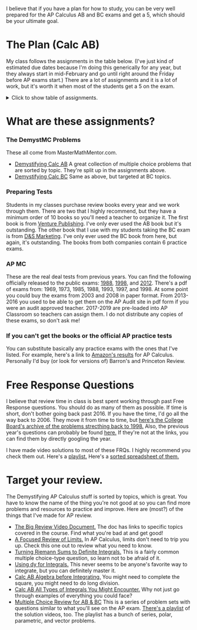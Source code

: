 I believe that if you have a plan for how to study, you can be very well prepared for the AP Calculus AB and BC exams and get a 5, which should be your ultimate goal.

# The Plan (Calc AB)
My class follows the assignments in the table below.  (I've just kind of estimated due dates because I'm doing this generically for any year, but they always start in mid-February and go until right around the Friday before AP exams start.)  There are a lot of assignments and it is a lot of work, but it's worth it when most of the students get a 5 on the exam.

<details>
  <summary>Click to show table of assignments.</summary>
  <!---  This looks good, but I couldn't get it to render correctly in html...
| Number |     Assignment      |  Approximate Date |
| :----: | :-----------------  | :------------:    |
| 1      | DemystMC: 1-29      | 2/17              |
| 2      | DemystMC: 30-48     | 2/23              |
| 3      | DemystMC: 49-65     | 2/27              |
| 4      | DemystMC: 66-85     | 3/01              |
| 5      | DemystMC: 86-103    | 3/03              |
| 6      | AP MC 2012          | 3/07              |
| 7      | DemystMC: 104-124   | 3/10              |
| 8      | DemystMC: 125-136   | 3/16              |
| 9      | DemystMC: 137-157   | 3/17              |
| 10     | Preparing Test 1    | 3/20              |
| 11     | AP MC 2013          | 3/22              |
| 12     | AP MC 2014          | 3/24              |
| 13     | Preparing Test 2    | 3/28              |
| 14     | Preparing Test 3    | 3/30              |
| 15     | DemystMC: 158-185   | 4/11              |
| 16     | Preparing Test 4    | 4/12              |
| 17     | Preparing Test 5    | 4/14              |
| 18     | AP MC 2015          | 4/18              |
| 19     | AP MC 2016 (ABCDE)  | 4/20              |
| 20     | AP MC 2016 (ABCD)   | 4/24              |
| 21     | Preparing Test 6    | 4/26              |
| 22     | AP MC 2017          | 4/28              |
| 23     | AP MC 2018          | 5/02              |
| 24     | AP MC 2019          | 5/04              |
-->
  <table>
    <tr>
        <td>Number</td>
        <td>Assignment</td>
        <td>Approximate Date</td>
    </tr>
    <tr>
        <td>1</td>
        <td>DemystMC: 1-29</td>
        <td>2/17</td>
    </tr>
    <tr>
        <td>2</td>
        <td>DemystMC: 30-48</td>
        <td>2/23</td>
    </tr>
    <tr>
        <td>3</td>
        <td>DemystMC: 49-65</td>
        <td>2/27</td>
    </tr>
    <tr>
        <td>4</td>
        <td>DemystMC: 66-85</td>
        <td>3/01</td>
    </tr>
    <tr>
        <td>5</td>
        <td>DemystMC: 86-103</td>
        <td>3/03</td>
    </tr>
    <tr>
        <td>6</td>
        <td>AP MC 2012</td>
        <td>3/07</td>
    </tr>
    <tr>
        <td>7</td>
        <td>DemystMC: 104-124</td>
        <td>3/10</td>
    </tr>
    <tr>
        <td>8</td>
        <td>DemystMC: 125-136</td>
        <td>3/16</td>
    </tr>
    <tr>
        <td>9</td>
        <td>DemystMC: 137-157</td>
        <td>3/17</td>
    </tr>
    <tr>
        <td>10</td>
        <td>Preparing Test 1</td>
        <td>3/20</td>
    </tr>
    <tr>
        <td>11</td>
        <td>AP MC 2013</td>
        <td>3/22</td>
    </tr>
    <tr>
        <td>12</td>
        <td>AP MC 2014</td>
        <td>3/24</td>
    </tr>
    <tr>
        <td>13</td>
        <td>Preparing Test 2</td>
        <td>3/28</td>
    </tr>
    <tr>
        <td>14</td>
        <td>Preparing Test 3</td>
        <td>3/30</td>
    </tr>
    <tr>
        <td>15</td>
        <td>DemystMC: 158-185</td>
        <td>4/11</td>
    </tr>
    <tr>
        <td>16</td>
        <td>Preparing Test 4</td>
        <td>4/12</td>
    </tr>
    <tr>
        <td>17</td>
        <td>Preparing Test 5</td>
        <td>4/14</td>
    </tr>
    <tr>
        <td>18</td>
        <td>AP MC 2015</td>
        <td>4/18</td>
    </tr>
    <tr>
        <td>19</td>
        <td>AP MC 2016 (ABCDE)</td>
        <td>4/20</td>
    </tr>
    <tr>
        <td>20</td>
        <td>AP MC 2016 (ABCD)</td>
        <td>4/24</td>
    </tr>
    <tr>
        <td>21</td>
        <td>Preparing Test 6</td>
        <td>4/26</td>
    </tr>
    <tr>
        <td>22</td>
        <td>AP MC 2017</td>
        <td>4/28</td>
    </tr>
    <tr>
        <td>23</td>
        <td>AP MC 2018</td>
        <td>5/02</td>
    </tr>
    <tr>
        <td>24</td>
        <td>AP MC 2019</td>
        <td>5/04</td>
    </tr>
</table>

[Click here for pdf version.](https://drive.google.com/file/d/12F8uKCNxHbpZhsvUB3xzOB4CuA1QBUBc/view?usp=share_link)
  
</details>



# What are these assignments?
### The DemystMC Problems
These all  come from MasterMathMentor.com.  
* [Demystifying Calc AB](https://mastermathmentor.com/calc/abmcexamprep.ashx)  A great collection of multiple choice problems that are sorted by topic.  They're split up in the assignments above.
* [Demystifying Calc BC](https://mastermathmentor.com/calc/bcmcexamprep.ashx)  Same as above, but targeted at BC topics.

### Preparing Tests
Students in my classes purchase review books every year and we work through them.  There are two that I highly recommend, but they have a minimum order of 10 books so you'll need a teacher to organize it.  The first book is from [Venture Publishing](https://www.vent-pub.com/pab100/).  I've only ever used the AB book but it's outstanding.  The other book that I use with my students taking the BC exam is from [D&S Marketing](https://www.dsmarketing.com/).  I've only ever used the BC book from here, but again, it's outstanding.  The books from both companies contain 6 practice exams.

### AP MC
These are the real deal tests from previous years.  You can find the following officially released to the public exams: [1988](https://apcentral.collegeboard.org/media/pdf/calculcus-free-exam-1988.pdf), [1998](https://apcentral.collegeboard.org/media/pdf/calculcus-free-exam-1998.pdf), and [2012](https://apcentral.collegeboard.org/media/pdf/ap-calculus-ab-practice-exam-2012.pdf?course=ap-calculus-ab).  There's a pdf of exams from: 1969, 1973, 1985, 1988, 1993, 1997, and 1998.  At some point you could buy the exams from 2003 and 2008 in paper format.  From 2013-2016 you used to be able to get them on the AP Audit site in pdf form if you were an audit approved teacher.  2017-2019 are pre-loaded into AP Classroom so teachers can assign them.  I do not distribute any copies of these exams, so don't ask me!

### If you can't get the books or the official AP practice tests
You can substitute basically any practice exams with the ones that I've listed.  For example, here's a link to [Amazon's results](https://www.amazon.com/s?k=ap+calculus+ab) for AP Calculus.  Personally I'd buy (or look for versions of) Barron's and Princeton Review.

# Free Response Questions
I believe that review time in class is best spent working through past Free Response questions.  You should do as many of them as possible.  If time is short, don't bother going back past 2016.  If you have the time, I'd go all the way back to 2006.  They move it from time to time, but [here's the College Board's archive of the problems strecthing back to 1998.](https://apcentral.collegeboard.org/courses/ap-calculus-ab/exam/past-exam-questions)  Also, the previous year's questions can probably be found [here.](https://apcentral.collegeboard.org/courses/ap-calculus-ab/exam)  If they're not at the links, you can find them by directly googling the year.

I have made video solutions to most of these FRQs.  I highly recommend you check them out.  Here's a [playlist.](https://www.youtube.com/playlist?list=PLA83584C88AB6F0AE)  Here's a [sorted spreadsheet of them.](https://docs.google.com/spreadsheets/d/1dzyu3Q-3d4CZLV7lqQJzP7Cxq2UsiFJLu2K_4XPfMpM/edit#gid=1)

# Target your review.
The Demystifying AP Calculus stuff is sorted by topics, which is great.  You have to know the name of the thing you're not good at so you can find more problems and resources to practice and improve.  Here are (most?) of the things that I've made for AP review.
* [The Big Review Video Document.](https://docs.google.com/document/d/1omZqpB0UkSJY1r4lPvEtojAa5NahVoW3ZxN0uLviKww/edit) The doc has links to specific topics covered in the course.  Find what you're bad at and get good!
* [A Focused Review of Limits.](https://drive.google.com/file/d/1j-khBU3NqaMR4wDaDsxGt7P2ILr2hMqC/view?usp=sharing)  In AP Calculus, limits don't need to trip you up.  Check this one out to review what you need to know.
* [Turning Riemann Sums to Definite Integrals.](https://drive.google.com/file/d/1cR3aQF9wpDUTzi1DwP8vAl_rjV_dLXMj/view?usp=sharing)  This is a fairly common multiple choice-type question, so learn not to be afraid of it.
* [Using dy for Integrals.](https://drive.google.com/file/d/1haBgEwcW2T1t2iy5iyb4RNy3ypBMz-fB/view?usp=sharing)  This never seems to be anyone's favorite way to integrate, but you can definitely master it.
* [Calc AB Algebra before Integrating.](https://drive.google.com/file/d/1fmYVdovLNi5ogk_v0j6VYdu7UOKITdlf/view?usp=share_link)  You might need to complete the square, you might need to do long division.
* [Calc AB All Types of Integrals You Might Encounter.](https://drive.google.com/file/d/1szgoCbuXIDW3RrAg2qIybHxQzjc-YgQH/view?usp=sharing)  Why not just go through examples of everything you could face?
* [Multiple Choice Review for AB & BC](https://drive.google.com/drive/folders/1fRILjg4iWcqsDFQMhkVlMpCxUZX4bzw-?usp=sharing)  This is a series of problem sets with questions similar to what you'll see on the AP exam.  [There's a playlist](https://www.youtube.com/playlist?list=PL6iwkLfBjZixe5jzHd1gOW6e1vDO4hmDA) of the solution videos, too.  The playlist has a bunch of series, polar, parametric, and vector problems.
